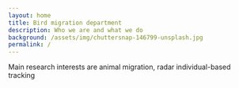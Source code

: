 ```yaml
---
layout: home
title: Bird migration department
description: Who we are and what we do
background: /assets/img/chuttersnap-146799-unsplash.jpg
permalink: /
---
```


Main research interests are animal migration, 
radar
individual-based tracking





